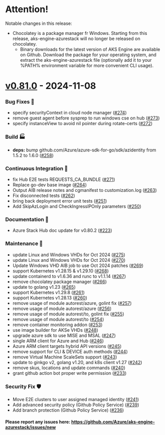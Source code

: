 # Attention!

Notable changes in this release:

- Chocolatey is a package manager fr Windows. Starting from this release, aks-engine-azurestack will no longer be released on chocolatey. 
  - Binary downloads for the latest version of AKS Engine are available on Github. Download the package for your operating system, and extract the aks-engine-azurestack file (optionally add it to your %PATH% environment variable for more convenient CLI usage).

<a name="v0.81.0"></a>
# [v0.81.0] - 2024-11-08
### Bug Fixes 🐞
- specify securityContext in cloud node manager ([#274](https://github.com/Azure/aks-engine-azurestack/issues/274))
- remove guest agent before sysprep to run windows cse on hub ([#273](https://github.com/Azure/aks-engine-azurestack/issues/273))
- specify instanceView to avoid nil pointer during rotate-certs ([#272](https://github.com/Azure/aks-engine-azurestack/issues/272))

### Build 🏭
- **deps:** bump github.com/Azure/azure-sdk-for-go/sdk/azidentity from 1.5.2 to 1.6.0 ([#258](https://github.com/Azure/aks-engine-azurestack/issues/258))

### Continuous Integration 💜
- fix Hub E2E tests REQUESTS_CA_BUNDLE ([#271](https://github.com/Azure/aks-engine-azurestack/issues/271))
- Replace go-dev base image ([#264](https://github.com/Azure/aks-engine-azurestack/issues/264))
- Output AIB release notes and cgmanifest to customization.log  ([#263](https://github.com/Azure/aks-engine-azurestack/issues/263))
- Fix disconnected tests ([#262](https://github.com/Azure/aks-engine-azurestack/issues/262))
- bring back deployment error unit tests ([#251](https://github.com/Azure/aks-engine-azurestack/issues/251))
- Add SkipAzLogin and CheckIngressIPOnly parameters ([#250](https://github.com/Azure/aks-engine-azurestack/issues/250))

### Documentation 📘
- Azure Stack Hub doc update for v0.80.2 ([#223](https://github.com/Azure/aks-engine-azurestack/issues/223))

### Maintenance 🔧
- update Linux and Windows VHDs for Oct 2024 ([#275](https://github.com/Azure/aks-engine-azurestack/issues/275))
- update Linux and Windows VHDs for Oct 2024 ([#270](https://github.com/Azure/aks-engine-azurestack/issues/270))
- Update Windows VHD AIB job to use Oct 2024 patches ([#269](https://github.com/Azure/aks-engine-azurestack/issues/269))
- support Kubernetes v1.28.15 & v1.29.10 ([#268](https://github.com/Azure/aks-engine-azurestack/issues/268))
- update containerd to v1.6.36 and runc to v1.1.14 ([#267](https://github.com/Azure/aks-engine-azurestack/issues/267))
- remove chocolatey package manager ([#266](https://github.com/Azure/aks-engine-azurestack/issues/266))
- update to golang v1.23 ([#265](https://github.com/Azure/aks-engine-azurestack/issues/265))
- support Kubernetes v1.29.8 ([#261](https://github.com/Azure/aks-engine-azurestack/issues/261))
- support Kubernetes v1.28.13 ([#260](https://github.com/Azure/aks-engine-azurestack/issues/260))
- remove usage of module autorest/azure, golint fix ([#257](https://github.com/Azure/aks-engine-azurestack/issues/257))
- remove usage of module autorest/azure ([#256](https://github.com/Azure/aks-engine-azurestack/issues/256))
- remove usage of module autorest/to, golint fix ([#255](https://github.com/Azure/aks-engine-azurestack/issues/255))
- remove usage of module autorest/to ([#254](https://github.com/Azure/aks-engine-azurestack/issues/254))
- remove container monitoring addon ([#253](https://github.com/Azure/aks-engine-azurestack/issues/253))
- use image builder for AKSe VHDs ([#248](https://github.com/Azure/aks-engine-azurestack/issues/248))
- upgrade azure sdk to use MISE and MSAL ([#247](https://github.com/Azure/aks-engine-azurestack/issues/247))
- single ARM client for Azure and Hub ([#246](https://github.com/Azure/aks-engine-azurestack/issues/246))
- Azure ARM client targets hybrid API versions ([#245](https://github.com/Azure/aks-engine-azurestack/issues/245))
- remove support for CLI & DEVICE auth methods ([#244](https://github.com/Azure/aks-engine-azurestack/issues/244))
- remove Virtual Machine ScaleSets support ([#243](https://github.com/Azure/aks-engine-azurestack/issues/243))
- update to ginkgo v2, golang v1.20, and k8s client v1.27 ([#242](https://github.com/Azure/aks-engine-azurestack/issues/242))
- remove skus, locations and update commands ([#240](https://github.com/Azure/aks-engine-azurestack/issues/240))
- grant github action bot proper write permission ([#233](https://github.com/Azure/aks-engine-azurestack/issues/233))

### Security Fix 🛡️
- Move E2E clusters to user assigned managed identity ([#241](https://github.com/Azure/aks-engine-azurestack/issues/241))
- Add advanced security policy (Github Policy Service) ([#239](https://github.com/Azure/aks-engine-azurestack/issues/239))
- Add branch protection (Github Policy Service) ([#236](https://github.com/Azure/aks-engine-azurestack/issues/236))

#### Please report any issues here: https://github.com/Azure/aks-engine-azurestack/issues/new
[Unreleased]: https://github.com/Azure/aks-engine-azurestack/compare/v0.81.0...HEAD
[v0.81.0]: https://github.com/Azure/aks-engine-azurestack/compare/v0.80.2...v0.81.0
